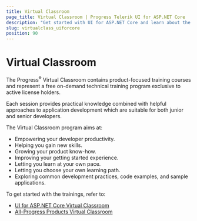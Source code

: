 ```yaml
---
title: Virtual Classroom
page_title: Virtual Classroom | Progress Telerik UI for ASP.NET Core
description: "Get started with UI for ASP.NET Core and learn about the Virtual Classroom free on-demand technical training program exclusive to active license holders."
slug: virtualclass_uiforcore
position: 90
---
```


# Virtual Classroom

The Progress<sup>®</sup> Virtual Classroom contains product-focused training courses and represent a free on-demand technical training program exclusive to active license holders.

Each session provides practical knowledge combined with helpful approaches to application development which are suitable for both junior and senior developers.

The Virtual Classroom program aims at:
* Empowering your developer productivity.
* Helping you gain new skills.
* Growing your product know-how.
* Improving your getting started experience.
* Letting you learn at your own pace.
* Letting you choose your own learning path.
* Exploring common development practices, code examples, and sample applications.

To get started with the trainings, refer to:
* [UI for ASP.NET Core Virtual Classroom](https://progress.exceedlms.com/student/path/497495-telerik-ui-for-asp-net-core)
* [All-Progress Products Virtual Classroom](https://www.telerik.com/account/support/virtual-classroom)
